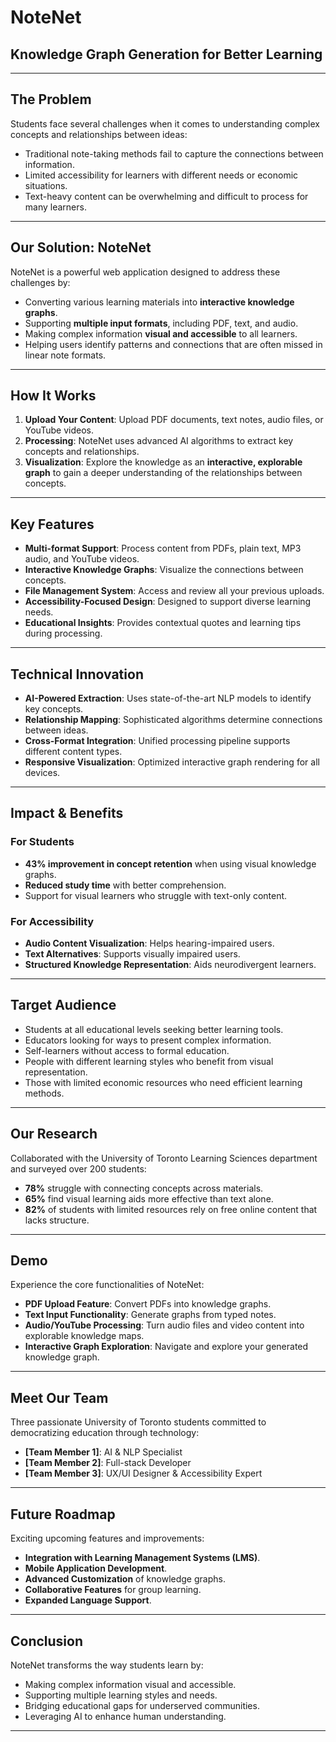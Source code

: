 # NoteNet
## Knowledge Graph Generation for Better Learning

---

## The Problem
Students face several challenges when it comes to understanding complex concepts and relationships between ideas:
- Traditional note-taking methods fail to capture the connections between information.
- Limited accessibility for learners with different needs or economic situations.
- Text-heavy content can be overwhelming and difficult to process for many learners.

---

## Our Solution: NoteNet
NoteNet is a powerful web application designed to address these challenges by:
- Converting various learning materials into **interactive knowledge graphs**.
- Supporting **multiple input formats**, including PDF, text, and audio.
- Making complex information **visual and accessible** to all learners.
- Helping users identify patterns and connections that are often missed in linear note formats.

---

## How It Works
1. **Upload Your Content**: Upload PDF documents, text notes, audio files, or YouTube videos.
2. **Processing**: NoteNet uses advanced AI algorithms to extract key concepts and relationships.
3. **Visualization**: Explore the knowledge as an **interactive, explorable graph** to gain a deeper understanding of the relationships between concepts.

---

## Key Features
- **Multi-format Support**: Process content from PDFs, plain text, MP3 audio, and YouTube videos.
- **Interactive Knowledge Graphs**: Visualize the connections between concepts.
- **File Management System**: Access and review all your previous uploads.
- **Accessibility-Focused Design**: Designed to support diverse learning needs.
- **Educational Insights**: Provides contextual quotes and learning tips during processing.

---

## Technical Innovation
- **AI-Powered Extraction**: Uses state-of-the-art NLP models to identify key concepts.
- **Relationship Mapping**: Sophisticated algorithms determine connections between ideas.
- **Cross-Format Integration**: Unified processing pipeline supports different content types.
- **Responsive Visualization**: Optimized interactive graph rendering for all devices.

---

## Impact & Benefits

### For Students
- **43% improvement in concept retention** when using visual knowledge graphs.
- **Reduced study time** with better comprehension.
- Support for visual learners who struggle with text-only content.

### For Accessibility
- **Audio Content Visualization**: Helps hearing-impaired users.
- **Text Alternatives**: Supports visually impaired users.
- **Structured Knowledge Representation**: Aids neurodivergent learners.

---


## Target Audience
- Students at all educational levels seeking better learning tools.
- Educators looking for ways to present complex information.
- Self-learners without access to formal education.
- People with different learning styles who benefit from visual representation.
- Those with limited economic resources who need efficient learning methods.

---

## Our Research
Collaborated with the University of Toronto Learning Sciences department and surveyed over 200 students:
- **78%** struggle with connecting concepts across materials.
- **65%** find visual learning aids more effective than text alone.
- **82%** of students with limited resources rely on free online content that lacks structure.

---

## Demo
Experience the core functionalities of NoteNet:
- **PDF Upload Feature**: Convert PDFs into knowledge graphs.
- **Text Input Functionality**: Generate graphs from typed notes.
- **Audio/YouTube Processing**: Turn audio files and video content into explorable knowledge maps.
- **Interactive Graph Exploration**: Navigate and explore your generated knowledge graph.

---

## Meet Our Team
Three passionate University of Toronto students committed to democratizing education through technology:

- **[Team Member 1]**: AI & NLP Specialist
- **[Team Member 2]**: Full-stack Developer
- **[Team Member 3]**: UX/UI Designer & Accessibility Expert

---

## Future Roadmap
Exciting upcoming features and improvements:
- **Integration with Learning Management Systems (LMS)**.
- **Mobile Application Development**.
- **Advanced Customization** of knowledge graphs.
- **Collaborative Features** for group learning.
- **Expanded Language Support**.

---

## Conclusion
NoteNet transforms the way students learn by:
- Making complex information visual and accessible.
- Supporting multiple learning styles and needs.
- Bridging educational gaps for underserved communities.
- Leveraging AI to enhance human understanding.

---

